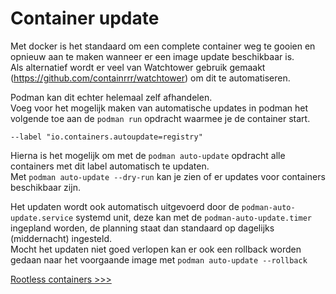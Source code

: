 # Container update
Met docker is het standaard om een complete container weg te gooien en opnieuw aan te maken wanneer er een image update beschikbaar is.  
Als alternatief wordt er veel van Watchtower gebruik gemaakt (https://github.com/containrrr/watchtower) om dit te automatiseren.

Podman kan dit echter helemaal zelf afhandelen.  
Voeg voor het mogelijk maken van automatische updates in podman het volgende toe aan de `podman run` opdracht waarmee je de container start.

`--label "io.containers.autoupdate=registry"`

Hierna is het mogelijk om met de `podman auto-update` opdracht alle containers met dit label automatisch te updaten.  
Met `podman auto-update --dry-run` kan je zien of er updates voor containers beschikbaar zijn.

Het updaten wordt ook automatisch uitgevoerd door de `podman-auto-update.service` systemd unit, deze kan met de `podman-auto-update.timer` ingepland worden, de planning staat dan standaard op dagelijks (middernacht) ingesteld.  
Mocht het updaten niet goed verlopen kan er ook een rollback worden gedaan naar het voorgaande image met `podman auto-update --rollback`

[Rootless containers >>>](11-rootless.md)
